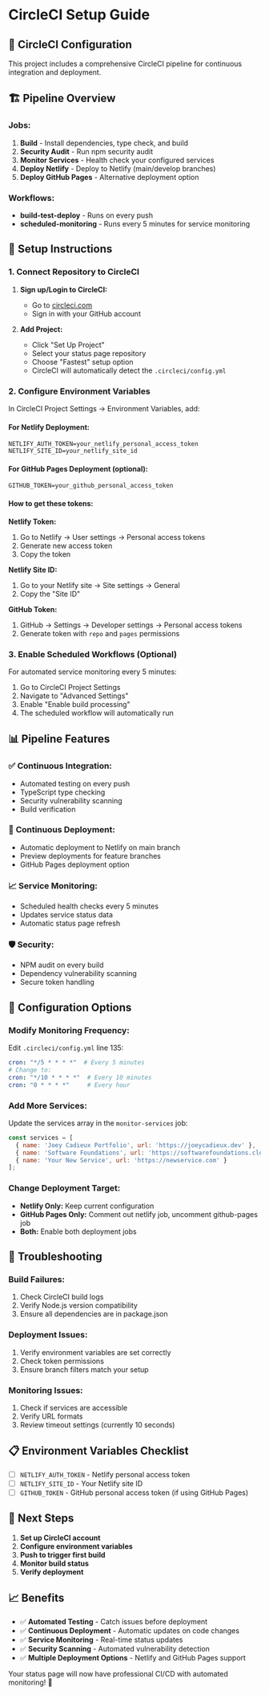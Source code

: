 # CircleCI Setup Guide

## 🔄 CircleCI Configuration

This project includes a comprehensive CircleCI pipeline for continuous integration and deployment.

## 🏗️ Pipeline Overview

### Jobs:
1. **Build** - Install dependencies, type check, and build
2. **Security Audit** - Run npm security audit
3. **Monitor Services** - Health check your configured services
4. **Deploy Netlify** - Deploy to Netlify (main/develop branches)
5. **Deploy GitHub Pages** - Alternative deployment option

### Workflows:
- **build-test-deploy** - Runs on every push
- **scheduled-monitoring** - Runs every 5 minutes for service monitoring

## 🚀 Setup Instructions

### 1. Connect Repository to CircleCI

1. **Sign up/Login to CircleCI:**
   - Go to [circleci.com](https://circleci.com)
   - Sign in with your GitHub account

2. **Add Project:**
   - Click "Set Up Project"
   - Select your status page repository
   - Choose "Fastest" setup option
   - CircleCI will automatically detect the `.circleci/config.yml`

### 2. Configure Environment Variables

In CircleCI Project Settings → Environment Variables, add:

#### For Netlify Deployment:
```
NETLIFY_AUTH_TOKEN=your_netlify_personal_access_token
NETLIFY_SITE_ID=your_netlify_site_id
```

#### For GitHub Pages Deployment (optional):
```
GITHUB_TOKEN=your_github_personal_access_token
```

#### How to get these tokens:

**Netlify Token:**
1. Go to Netlify → User settings → Personal access tokens
2. Generate new access token
3. Copy the token

**Netlify Site ID:**
1. Go to your Netlify site → Site settings → General
2. Copy the "Site ID"

**GitHub Token:**
1. GitHub → Settings → Developer settings → Personal access tokens
2. Generate token with `repo` and `pages` permissions

### 3. Enable Scheduled Workflows (Optional)

For automated service monitoring every 5 minutes:

1. Go to CircleCI Project Settings
2. Navigate to "Advanced Settings"
3. Enable "Enable build processing" 
4. The scheduled workflow will automatically run

## 📊 Pipeline Features

### ✅ **Continuous Integration:**
- Automated testing on every push
- TypeScript type checking
- Security vulnerability scanning
- Build verification

### 🔄 **Continuous Deployment:**
- Automatic deployment to Netlify on main branch
- Preview deployments for feature branches
- GitHub Pages deployment option

### 📈 **Service Monitoring:**
- Scheduled health checks every 5 minutes
- Updates service status data
- Automatic status page refresh

### 🛡️ **Security:**
- NPM audit on every build
- Dependency vulnerability scanning
- Secure token handling

## 🔧 Configuration Options

### Modify Monitoring Frequency:
Edit `.circleci/config.yml` line 135:
```yaml
cron: "*/5 * * * *"  # Every 5 minutes
# Change to:
cron: "*/10 * * * *"  # Every 10 minutes
cron: "0 * * * *"     # Every hour
```

### Add More Services:
Update the services array in the `monitor-services` job:
```javascript
const services = [
  { name: 'Joey Cadieux Portfolio', url: 'https://joeycadieux.dev' },
  { name: 'Software Foundations', url: 'https://softwarefoundations.cloud' },
  { name: 'Your New Service', url: 'https://newservice.com' }
];
```

### Change Deployment Target:
- **Netlify Only:** Keep current configuration
- **GitHub Pages Only:** Comment out netlify job, uncomment github-pages job
- **Both:** Enable both deployment jobs

## 🚨 Troubleshooting

### Build Failures:
1. Check CircleCI build logs
2. Verify Node.js version compatibility
3. Ensure all dependencies are in package.json

### Deployment Issues:
1. Verify environment variables are set correctly
2. Check token permissions
3. Ensure branch filters match your setup

### Monitoring Issues:
1. Check if services are accessible
2. Verify URL formats
3. Review timeout settings (currently 10 seconds)

## 📋 Environment Variables Checklist

- [ ] `NETLIFY_AUTH_TOKEN` - Netlify personal access token
- [ ] `NETLIFY_SITE_ID` - Your Netlify site ID
- [ ] `GITHUB_TOKEN` - GitHub personal access token (if using GitHub Pages)

## 🎯 Next Steps

1. **Set up CircleCI account**
2. **Configure environment variables**
3. **Push to trigger first build**
4. **Monitor build status**
5. **Verify deployment**

## 📈 Benefits

- ✅ **Automated Testing** - Catch issues before deployment
- ✅ **Continuous Deployment** - Automatic updates on code changes
- ✅ **Service Monitoring** - Real-time status updates
- ✅ **Security Scanning** - Automated vulnerability detection
- ✅ **Multiple Deployment Options** - Netlify and GitHub Pages support

Your status page will now have professional CI/CD with automated monitoring! 🚀
